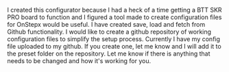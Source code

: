 I created this configurator because I had a heck of a time getting a BTT SKR PRO board to function and I figured a tool made to create configuration files for OnStepx would be useful.
I have created save, load and fetch from Github functionality. I would like to create a github repository of working configuration files to simplify the setup process. Currently I have my config file uploaded to my github. If you create one, let me know and I will add it to the preset folder on the repository. 
Let me know if there is anything that needs to be changed and how it's working for you.
